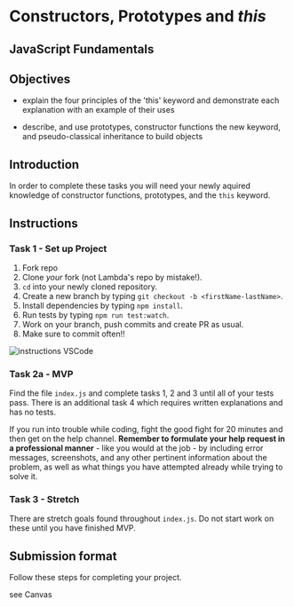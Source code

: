 # Constructors, Prototypes and _this_

## JavaScript Fundamentals

## Objectives

- explain the four principles of the 'this' keyword and demonstrate each explanation with an example of their uses

- describe, and use prototypes, constructor functions the new keyword, and pseudo-classical inheritance to build objects

## Introduction

In order to complete these tasks you will need your newly aquired knowledge of constructor functions, prototypes, and the `this` keyword.

## Instructions

### Task 1 - Set up Project

  1. Fork repo
  1. Clone _your_ fork (not Lambda's repo by mistake!).
  1. `cd` into your newly cloned repository.
  1. Create a new branch by typing `git checkout -b <firstName-lastName>`.
  1. Install dependencies by typing `npm install`.
  1. Run tests by typing `npm run test:watch`.
  1. Work on your branch, push commits and create PR as usual.
  1. Make sure to commit often!!

  <img alt='instructions VSCode' src='./instructionsVScode.png'>


### Task 2a - MVP

Find the file `index.js` and complete tasks 1, 2 and 3 until all of your tests pass.
There is an additional task 4 which requires written explanations and has no tests.

If you run into trouble while coding, fight the good fight for 20 minutes and then get on the help channel. __Remember to formulate your help request in a professional manner__ - like you would at the job - by including error messages, screenshots, and any other pertinent information about the problem, as well as what things you have attempted already while trying to solve it.

### Task 3 - Stretch 

There are stretch goals found throughout `index.js`. Do not start work on these until you have finished MVP. 

## Submission format

Follow these steps for completing your project.

see Canvas
